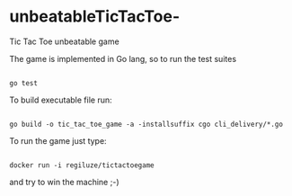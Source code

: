 # unbeatableTicTacToe-
Tic Tac Toe unbeatable game

The game is implemented in Go lang, so to run the test suites
```

go test

```

To build executable file run:
```

go build -o tic_tac_toe_game -a -installsuffix cgo cli_delivery/*.go

```

To run the game just type:
```

docker run -i regiluze/tictactoegame

```

and try to win the machine ;-)





